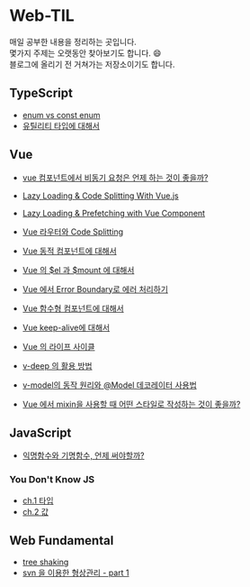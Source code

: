 # Web-TIL
매일 공부한 내용을 정리하는 곳입니다.  
몇가지 주제는 오랫동안 찾아보기도 합니다. 😄  
블로그에 올리기 전 거쳐가는 저장소이기도 합니다.

## TypeScript
* [enum vs const enum](https://github.com/sohnjunior/TIL-Note/blob/main/typescript/enum.md)
* [유틸리티 타입에 대해서](https://github.com/sohnjunior/TIL-Note/blob/main/typescript/utility-types.md)

## Vue
* [vue 컴포넌트에서 비동기 요청은 언제 하는 것이 좋을까?](https://github.com/sohnjunior/TIL-Note/blob/main/vue/issues/async-lifecycle.md)
* [Lazy Loading & Code Splitting With Vue.js](https://github.com/sohnjunior/TIL-Note/blob/main/vue/performance/lazy%20loading.md)
* [Lazy Loading & Prefetching with Vue Component](https://github.com/sohnjunior/TIL-Note/blob/main/vue/performance/lazy%20loading%20and%20prefetching.md)
* [Vue 라우터와 Code Splitting](https://github.com/sohnjunior/TIL-Note/blob/main/vue/performance/router%20with%20code%20splitting.md)

* [Vue 동적 컴포넌트에 대해서](https://github.com/sohnjunior/TIL-Note/blob/main/vue/features/dynamic-component.md)
* [Vue 의 $el 과 $mount 에 대해서](https://github.com/sohnjunior/TIL-Note/blob/main/vue/features/el-option.md)
* [Vue 에서 Error Boundary로 에러 처리하기](https://github.com/sohnjunior/TIL-Note/blob/main/vue/features/error-boundary.md)
* [Vue 함수형 컴포넌트에 대해서](https://github.com/sohnjunior/TIL-Note/blob/main/vue/features/functional-component.md)
* [Vue keep-alive에 대해서](https://github.com/sohnjunior/TIL-Note/blob/main/vue/features/keep-alive.md)
* [Vue 의 라이프 사이클](https://github.com/sohnjunior/TIL-Note/blob/main/vue/features/lifecycle.md)
* [v-deep 의 활용 방법](https://github.com/sohnjunior/TIL-Note/blob/main/vue/features/v-deep.md)
* [v-model의 동작 원리와 @Model 데코레이터 사용법](https://github.com/sohnjunior/TIL-Note/blob/main/vue/features/v-model.md)
* [Vue 에서 mixin을 사용할 때 어떤 스타일로 작성하는 것이 좋을까?](https://github.com/sohnjunior/TIL-Note/blob/main/vue/features/vue%20mixin.md)

## JavaScript
* [익명함수와 기명함수, 언제 써야할까?](https://github.com/sohnjunior/TIL-Note/blob/main/javascript/anonymous-named-function.md)

### You Don't Know JS
* [ch.1 타입]()
* [ch.2 값]()

## Web Fundamental
* [tree shaking](https://github.com/sohnjunior/TIL-Note/blob/main/web-fundamentals/tree-shaking.md)
* [svn 을 이용한 형상관리 - part 1](https://github.com/sohnjunior/TIL-Note/blob/main/web-fundamentals/svn-part-one.md)
